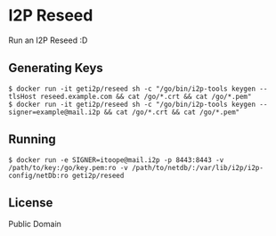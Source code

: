 # I2P Reseed

Run an I2P Reseed :D

## Generating Keys

	$ docker run -it geti2p/reseed sh -c "/go/bin/i2p-tools keygen --tlsHost reseed.example.com && cat /go/*.crt && cat /go/*.pem"
	$ docker run -it geti2p/reseed sh -c "/go/bin/i2p-tools keygen --signer=example@mail.i2p && cat /go/*.crt && cat /go/*.pem"

## Running

	$ docker run -e SIGNER=itoope@mail.i2p -p 8443:8443 -v /path/to/key:/go/key.pem:ro -v /path/to/netdb/:/var/lib/i2p/i2p-config/netDb:ro geti2p/reseed

## License

Public Domain

